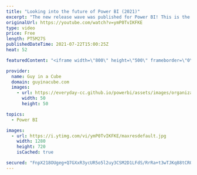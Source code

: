 ```yaml
---
title: "Looking into the future of Power BI (2021)"
excerpt: "The new release wave was published for Power BI! This is the roadmap for what is to come. Adam explores what it shows and what you can expect.  Microsoft Power Platform release plans https://aka.ms/pbiroadmap  Power BI release plan report by Alex Powers https://aka.ms/pbireleaseplan  📢 Become a member:"
originalUrl: https://youtube.com/watch?v=ymP0TvIKFKE
type: video
price: Free
length: PT5M27S
publishedDateTime: 2021-07-22T15:00:25Z
heat: 52

featuredContent: "<iframe width=\"800\" height=\"500\" frameborder=\"0\" src=\"https://www.youtube.com/embed/ymP0TvIKFKE\" allow=\"accelerometer; autoplay; encrypted-media; gyroscope; picture-in-picture\" allowfullscreen></iframe>"

provider:
  name: Guy in a Cube
  domain: guyinacube.com
  images:
    - url: https://everyday-cc.github.io/powerbi/assets/images/organizations/guyinacube.com-50x50.jpg
      width: 50
      height: 50

topics:
  - Power BI

images:
  - url: https://i.ytimg.com/vi/ymP0TvIKFKE/maxresdefault.jpg
    width: 1280
    height: 720
    isCached: true

secured: "FnpX218OUgeg+Q7GXxR3ycUR5o5l2uy3CSM2D1LFdS/RrRa+t3wTJKq88tCRQmQoyMv4P5OtKWJCVlDEXE2p9XX3dnwKmnWKStG5Yh9aRbFXqFFkieo/t0hyxicN7pSv3IeJC+624eD45BtMOVbNHGzI/g0aHIt2LdBgHENUeYyzA04D/ivNHXDJWy44KmaSnNpyE2htofmtyRTmzodIctOeOgTRDItl7oz87VkndD9529itgr9kkqz+J1HPKR4RPbeL0lq74XUCLPC1gVzNBM+JT4FgvdZJoYQu5O8sfyd3ERalIOBcLVswZIrS+anSpG6etVCicZCnPHwoOVYylaptmtYWG88nG+s82DzP6Tk3xOv+57z+f7aP+rYHzZvQEYyyLmKJHrHGKYO7ciwBq0cWYr4ufvgDg/2bAL3x5CA=;xc9mxjyuwpE0ouWLcDNdcg=="
---
```



